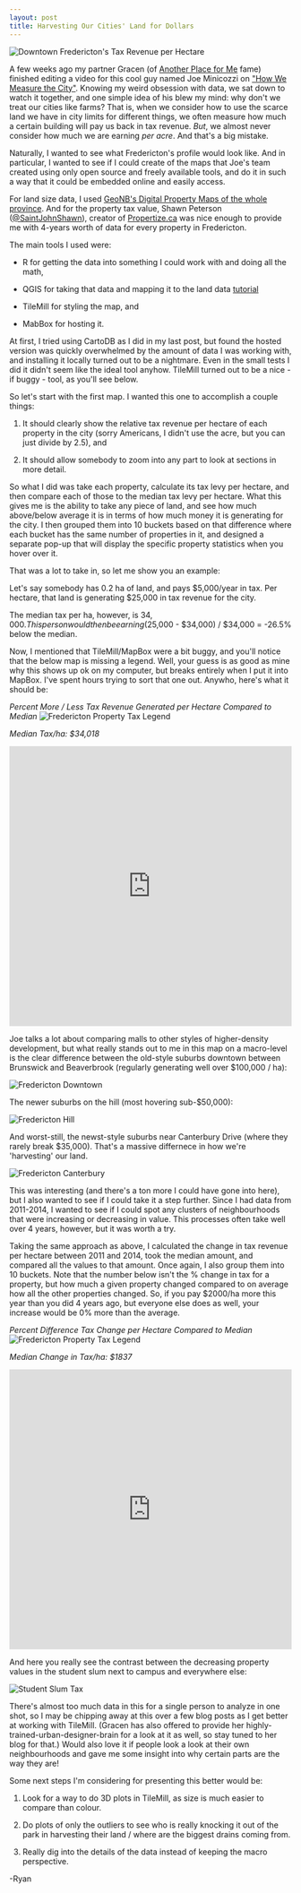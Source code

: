 ```yaml
---
layout: post
title: Harvesting Our Cities' Land for Dollars
---
```


![Downtown Fredericton's Tax Revenue per Hectare](http://i.imgur.com/KMVBQXZ.png)

A few weeks ago my partner Gracen (of [Another Place for Me](http://anotherplaceforme.com) fame) finished editing a video for this cool guy named Joe Minicozzi on ["How We Measure the City"](https://www.youtube.com/watch?v=yhvKIaLjOJ8). Knowing my weird obsession with data, we sat down to watch it together, and one simple idea of his blew my mind: why don't we treat our cities like farms? That is, when we consider how to use the scarce land we have in city limits for different things, we often measure how much a certain building will pay us back in tax revenue. _But_, we almost never consider how much we are earning _per acre_. And that's a big mistake.

Naturally, I wanted to see what Fredericton's profile would look like. And in particular, I wanted to see if I could create of the maps that Joe's team created using only open source and freely available tools, and do it in such a way that it could be embedded online and easily access.

For land size data, I used [GeoNB's Digital Property Maps of the whole province](http://www.snb.ca/geonb1/e/DC/catalogue-E.asp). And for the property tax value, Shawn Peterson ([@SaintJohnShawn](https://twitter.com/SaintJohnShawn)), creator of [Propertize.ca](http://propertize.ca/) was nice enough to provide me with 4-years worth of data for every property in Fredericton.

The main tools I used were:

* R for getting the data into something I could work with and doing all the math,

* QGIS for taking that data and mapping it to the land data [tutorial](https://www.mapbox.com/tilemill/docs/guides/joining-data/#using-quantum-gis-to-join-your-data)

* TileMill for styling the map, and

* MabBox for hosting it.

At first, I tried using CartoDB as I did in my last post, but found the hosted version was quickly overwhelmed by the amount of data I was working with, and installing it locally turned out to be a nightmare. Even in the small tests I did it didn't seem like the ideal tool anyhow. TileMill turned out to be a nice - if buggy - tool, as you'll see below.

So let's start with the first map. I wanted this one to accomplish a couple things:

1.  It should clearly show the relative tax revenue per hectare of each property in the city (sorry Americans, I didn't use the acre, but you can just divide by 2.5), and

2.  It should allow somebody to zoom into any part to look at sections in more detail.

So what I did was take each property, calculate its tax levy per hectare, and then compare each of those to the median tax levy per hectare. What this gives me is the ability to take any piece of land, and see how much above/below average it is in terms of how much money it is generating for the city. I then grouped them into 10 buckets based on that difference where each bucket has the same number of properties in it, and designed a separate pop-up that will display the specific property statistics when you hover over it. 

That was a lot to take in, so let me show you an example:

<p>Let's say somebody has 0.2 ha of land, and pays $5,000/year in tax. Per hectare, that land is generating $25,000 in tax revenue for the city.

The median tax per ha, however, is $34,000. This person would then be earning ($25,000 - $34,000) / $34,000 = -26.5% below the median. </p>

Now, I mentioned that TileMill/MapBox were a bit buggy, and you'll notice that the below map is missing a legend. Well, your guess is as good as mine why this shows up ok on my computer, but breaks entirely when I put it into MapBox. I've spent hours trying to sort that one out. Anywho, here's what it should be:

*Percent More / Less Tax Revenue Generated per Hectare Compared to Median*
![Fredericton Property Tax Legend](http://i.imgur.com/lRaWic6.png)

_Median Tax/ha: $34,018_

<iframe width='100%' height='500px' frameBorder='0' src='https://a.tiles.mapbox.com/v4/brideau.j264l49m/attribution,zoompan,zoomwheel,geocoder.html?access_token=pk.eyJ1IjoiYnJpZGVhdSIsImEiOiJIazVVNG1FIn0.MTzqTSVYYBaTXC885WRF1Q'></iframe>

Joe talks a lot about comparing malls to other styles of higher-density development, but what really stands out to me in this map on a macro-level is the clear difference between the old-style suburbs downtown between Brunswick and Beaverbrook (regularly generating well over $100,000 / ha):

![Fredericton Downtown](http://i.imgur.com/6CBra61.png)

The newer suburbs on the hill (most hovering sub-$50,000):

![Fredericton Hill](http://i.imgur.com/ixja5ZZ.png)

And worst-still, the newst-style suburbs near Canterbury Drive (where they rarely break $35,000). That's a massive differnece in how we're 'harvesting' our land.

![Fredericton Canterbury](http://i.imgur.com/uXtK89h.png)

This was interesting (and there's a ton more I could have gone into here), but I also wanted to see if I could take it a step further. Since I had data from 2011-2014, I wanted to see if I could spot any clusters of neighbourhoods that were increasing or decreasing in value. This processes often take well over 4 years, however, but it was worth a try.

Taking the same approach as above, I calculated the change in tax revenue per hectare between 2011 and 2014, took the median amount, and compared all the values to that amount. Once again, I also group them into 10 buckets. Note that the number below isn't the % change in tax for a property, but how much a given property changed compared to on average how all the other properties changed. So, if you pay $2000/ha more this year than you did 4 years ago, but everyone else does as well, your increase would be 0% more than the average.

*Percent Difference Tax Change per Hectare Compared to Median*
![Fredericton Property Tax Legend](http://i.imgur.com/zUHvTpfl.png)

_Median Change in Tax/ha: $1837_

<iframe width='100%' height='500px' frameBorder='0' src='https://a.tiles.mapbox.com/v4/brideau.j25okpi0/attribution,zoompan,zoomwheel,geocoder.html?access_token=pk.eyJ1IjoiYnJpZGVhdSIsImEiOiJIazVVNG1FIn0.MTzqTSVYYBaTXC885WRF1Q'></iframe>

And here you really see the contrast between the decreasing property values in the student slum next to campus and everywhere else:

![Student Slum Tax](http://i.imgur.com/o1iO0hl.png)

There's almost too much data in this for a single person to analyze in one shot, so I may be chipping away at this over a few blog posts as I get better at working with TileMill. (Gracen has also offered to provide her highly-trained-urban-designer-brain for a look at it as well, so stay tuned to her blog for that.) Would also love it if people look a look at their own neighbourhoods and gave me some insight into why certain parts are the way they are!

Some next steps I'm considering for presenting this better would be:

1.  Look for a way to do 3D plots in TileMill, as size is much easier to compare than colour.

2.  Do plots of only the outliers to see who is really knocking it out of the park in harvesting their land / where are the biggest drains coming from.

3.  Really dig into the details of the data instead of keeping the macro perspective.

-Ryan